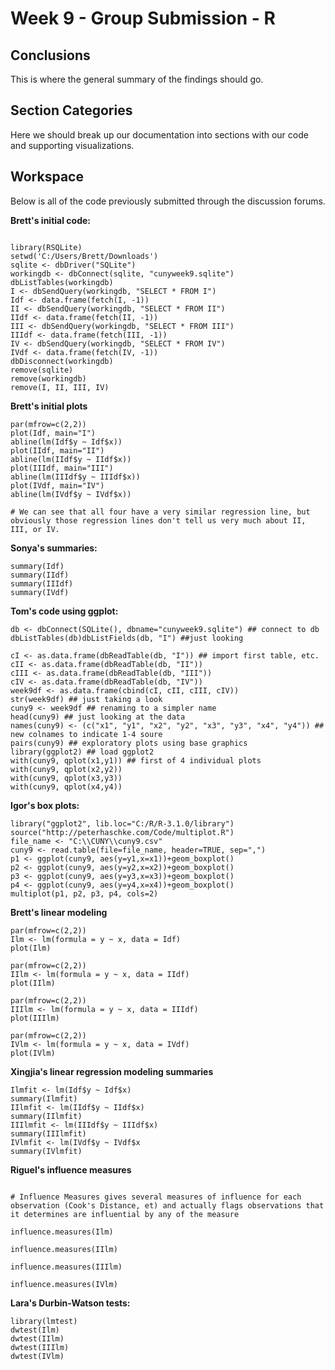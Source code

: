 Week 9 - Group Submission - R
==================================================================================

## Conclusions
This is where the general summary of the findings should go.

## Section Categories
Here we should break up our documentation into sections with our code and supporting visualizations.

## Workspace
Below is all of the code previously submitted through the discussion forums.

**Brett's initial code:**
``` {r echo=TRUE}

library(RSQLite)
setwd('C:/Users/Brett/Downloads')
sqlite <- dbDriver("SQLite")
workingdb <- dbConnect(sqlite, "cunyweek9.sqlite")
dbListTables(workingdb)
I <- dbSendQuery(workingdb, "SELECT * FROM I")
Idf <- data.frame(fetch(I, -1))
II <- dbSendQuery(workingdb, "SELECT * FROM II")
IIdf <- data.frame(fetch(II, -1))
III <- dbSendQuery(workingdb, "SELECT * FROM III")
IIIdf <- data.frame(fetch(III, -1))
IV <- dbSendQuery(workingdb, "SELECT * FROM IV")
IVdf <- data.frame(fetch(IV, -1))
dbDisconnect(workingdb)
remove(sqlite)
remove(workingdb)
remove(I, II, III, IV)

```

**Brett's initial plots**

``` {r echo=TRUE}
par(mfrow=c(2,2))
plot(Idf, main="I")
abline(lm(Idf$y ~ Idf$x))
plot(IIdf, main="II")
abline(lm(IIdf$y ~ IIdf$x))
plot(IIIdf, main="III")
abline(lm(IIIdf$y ~ IIIdf$x))
plot(IVdf, main="IV")
abline(lm(IVdf$y ~ IVdf$x))

# We can see that all four have a very similar regression line, but obviously those regression lines don't tell us very much about II, III, or IV.

```

**Sonya's summaries:**

``` {r echo=TRUE}
summary(Idf)
summary(IIdf)
summary(IIIdf)
summary(IVdf)
```

**Tom's code using ggplot:**

``` {r echo=TRUE}
db <- dbConnect(SQLite(), dbname="cunyweek9.sqlite") ## connect to db
dbListTables(db)dbListFields(db, "I") ##just looking

cI <- as.data.frame(dbReadTable(db, "I")) ## import first table, etc.
cII <- as.data.frame(dbReadTable(db, "II"))
cIII <- as.data.frame(dbReadTable(db, "III"))
cIV <- as.data.frame(dbReadTable(db, "IV"))
week9df <- as.data.frame(cbind(cI, cII, cIII, cIV))
str(week9df) ## just taking a look
cuny9 <- week9df ## renaming to a simpler name
head(cuny9) ## just looking at the data
names(cuny9) <- (c("x1", "y1", "x2", "y2", "x3", "y3", "x4", "y4")) ## new colnames to indicate 1-4 soure
pairs(cuny9) ## exploratory plots using base graphics
library(ggplot2) ## load ggplot2
with(cuny9, qplot(x1,y1)) ## first of 4 individual plots 
with(cuny9, qplot(x2,y2))
with(cuny9, qplot(x3,y3))
with(cuny9, qplot(x4,y4))
```

**Igor's box plots:**
``` {r echo=TRUE}
library("ggplot2", lib.loc="C:/R/R-3.1.0/library")
source("http://peterhaschke.com/Code/multiplot.R")
file_name <- "C:\\CUNY\\cuny9.csv"
cuny9 <- read.table(file=file_name, header=TRUE, sep=",")
p1 <- ggplot(cuny9, aes(y=y1,x=x1))+geom_boxplot()
p2 <- ggplot(cuny9, aes(y=y2,x=x2))+geom_boxplot()
p3 <- ggplot(cuny9, aes(y=y3,x=x3))+geom_boxplot()
p4 <- ggplot(cuny9, aes(y=y4,x=x4))+geom_boxplot()
multiplot(p1, p2, p3, p4, cols=2)
```

**Brett's linear modeling**
``` {r echo=TRUE}
par(mfrow=c(2,2))
Ilm <- lm(formula = y ~ x, data = Idf)
plot(Ilm)

par(mfrow=c(2,2))
IIlm <- lm(formula = y ~ x, data = IIdf)
plot(IIlm)

par(mfrow=c(2,2))
IIIlm <- lm(formula = y ~ x, data = IIIdf)
plot(IIIlm)

par(mfrow=c(2,2))
IVlm <- lm(formula = y ~ x, data = IVdf)
plot(IVlm)

```

**Xingjia's linear regression modeling summaries**

``` {r echo=TRUE}
Ilmfit <- lm(Idf$y ~ Idf$x)
summary(Ilmfit)
IIlmfit <- lm(IIdf$y ~ IIdf$x)
summary(IIlmfit)
IIIlmfit <- lm(IIIdf$y ~ IIIdf$x)
summary(IIIlmfit)
IVlmfit <- lm(IVdf$y ~ IVdf$x
summary(IVlmfit)
```

**Riguel's influence measures**

```{r echo=TRUE}

# Influence Measures gives several measures of influence for each observation (Cook's Distance, et) and actually flags observations that it determines are influential by any of the measure

influence.measures(Ilm)

influence.measures(IIlm)

influence.measures(IIIlm)

influence.measures(IVlm)
```

**Lara's Durbin-Watson tests:**

```{r echo=TRUE}
library(lmtest)
dwtest(Ilm)
dwtest(IIlm)
dwtest(IIIlm)
dwtest(IVlm)
```
